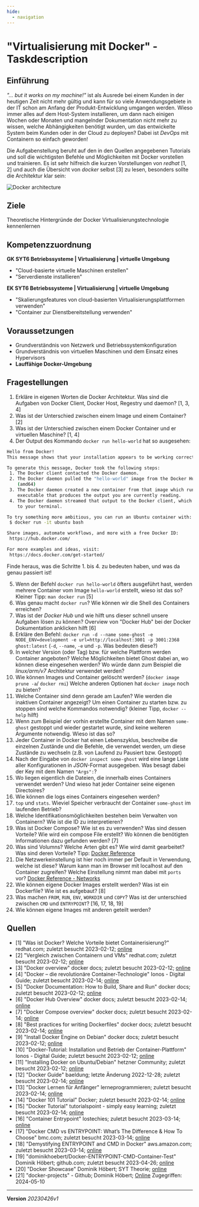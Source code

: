```yaml
---
hide:
  - navigation
---
```


# "Virtualisierung mit Docker" - Taskdescription

## Einführung

_"... but it works on my machine!"_ ist als Ausrede bei einem Kunden in der heutigen Zeit nicht mehr gültig und kann für so viele Anwendungsgebiete in der IT schon am Anfang der Produkt-Entwicklung umgangen werden. Wieso immer alles auf dem Host-System installieren, um dann nach einigen Wochen oder Monaten und mangelnder Dokumentation nicht mehr zu wissen, welche Abhängigkeiten benötigt wurden, um das entwickelte System beim Kunden oder in der Cloud zu deployen? Dabei ist _DevOps_ mit Containern so einfach geworden!

Die Aufgabenstellung beruht auf den in den Quellen angegebenen Tutorials und soll die wichtigsten Befehle und Möglichkeiten mit Docker vorstellen und trainieren. Es ist sehr hilfreich die kurzen Vorstellungen von _redhat_ [1, 2] und auch die Übersicht von _docker_ selbst [3] zu lesen, besonders sollte die Architektur klar sein:  

![Docker architecture](https://docs.docker.com/engine/images/architecture.svg)

## Ziele

Theoretische Hintergründe der Docker Virtualisierungstechnologie kennenlernen

## Kompetenzzuordnung

**GK SYT6 Betriebssysteme | Virtualisierung | virtuelle Umgebung**  

* "Cloud-basierte virtuelle Maschinen erstellen"  
* "Serverdienste installieren"

**EK SYT6 Betriebssysteme | Virtualisierung | virtuelle Umgebung**  

* "Skalierungsfeatures von cloud-basierten Virtualisierungsplattformen verwenden"
* "Container zur Dienstbereitstellung verwenden"

## Voraussetzungen
* Grundverständnis von Netzwerk und Betriebssystemkonfiguration
* Grundverständnis von virtuellen Maschinen und dem Einsatz eines Hypervisors
* **Lauffähige Docker-Umgebung**

## Fragestellungen
1. Erkläre in eigenen Worten die Docker Architektur. Was sind die Aufgaben von Docker Client, Docker Host, Regestry und daemon? [1, 3, 4]
2. Was ist der Unterschied zwischen einem Image und einem Container? [2]
3. Was ist der Unterschied zwischen einem Docker Container und er virtuellen Maschine? [1, 4]
4. Der Output des Kommando `docker run hello-world` hat so ausgesehen:

```bash
Hello from Docker!
This message shows that your installation appears to be working correctly.

To generate this message, Docker took the following steps:
 1. The Docker client contacted the Docker daemon.
 2. The Docker daemon pulled the "hello-world" image from the Docker Hub.
    (amd64)
 3. The Docker daemon created a new container from that image which runs the
    executable that produces the output you are currently reading.
 4. The Docker daemon streamed that output to the Docker client, which sent it
    to your terminal.

To try something more ambitious, you can run an Ubuntu container with:
 $ docker run -it ubuntu bash

Share images, automate workflows, and more with a free Docker ID:
 https://hub.docker.com/

For more examples and ideas, visit:
 https://docs.docker.com/get-started/
```

Finde heraus, was die Schritte 1. bis 4. zu bedeuten haben, und was da genau passiert ist!  

5. Wenn der Befehl `docker run hello-world` öfters ausgeführt hast, werden mehrere Container vom Image `hello-world` erstellt, wieso ist das so? Kleiner Tipp: `man docker run` [5]
6. Was genau macht `docker run`? Wie können wir die Shell des Containers erreichen?
7. Was ist der _Docker Hub_ und wie hilft uns dieser schnell unsere Aufgaben lösen zu können? Overview von "Docker Hub" bei der Docker Dokumentation anklicken hilft [6]
8. Erkläre den Befehl: `docker run -d --name some-ghost -e NODE_ENV=development -e url=http://localhost:3001 -p 3001:2368 ghost:latest` (`-d`, `--name`, `-e` und `-p`. Was bedeuten diese?)
9. In welcher Version (oder Tag) bzw. für welche Plattform werden Container angeboten? Welche Möglichkeiten bietet Ghost dabei an, wo können diese eingesehen werden? Wo würde dann zum Beispiel die _linux/arm/v7_ Architektur verwendet werden?
10. Wie können Images und Container gelöscht werden? (`docker image prune -a`/ `docker rmi`) Welche anderen Optionen hat `docker image` noch zu bieten?
11. Welche Container sind denn gerade am Laufen? Wie werden die inaktiven Container angezeigt? Um einen Container zu starten bzw. zu stoppen sind welche Kommandos notwendig? (kleiner Tipp, `docker --help` hilft)
12. Wenn zum Beispiel der vorhin erstellte Container mit dem Namen `some-ghost` gestoppt und wieder gestartet wurde, sind keine weiteren Argumente notwendig. Wieso ist das so?
13. Jeder Container in Docker hat einen Lebenszyklus, beschreibe die einzelnen Zustände und die Befehle, die verwendet werden, um diese Zustände zu wechseln (z.B. von Laufend zu Pausiert bzw. Gestoppt)
14. Nach der Eingabe von `docker inspect some-ghost` wird eine lange Liste aller Konfigurationen in *JSON*-Format ausgegeben. Was besagt dabei der Key mit dem Namen `"Args":`?
15. Wo liegen eigentlich die Dateien, die innerhalb eines Containers verwendet werden? Und wieso hat jeder Container seine eigenen Directoires?
16. Wie können die logs eines Containers eingesehen werden?
17. `top` und `stats`. Wieviel Speicher verbraucht der Container `some-ghost` im laufenden Betrieb?
18. Welche Identifikationsmöglichkeiten bestehen beim Verwalten von Containern? Wie ist die ID zu interpretieren?
19. Was ist Docker Compose? Wie ist es zu verwenden? Was sind dessen Vorteile? Wie wird ein compose File erstellt? Wo können die benötigten Informationen dazu gefunden werden? [7]
20. Was sind Volumns? Welche Arten gibt es? Wie wird damit gearbeitet? Was sind deren Vorteile? Tipp: [Docker Reference](https://docs.docker.com/compose/compose-file/#volumes) 
21. Die Netzwerkeinstellung ist hier noch immer per Default in Verwendung, welche ist diese? Warum kann man im Browser mit localhost auf den Container zugreifen? Welche Einstellung nimmt man dabei mit `ports` vor? [Docker Reference - Networks](https://docs.docker.com/compose/compose-file/#networks-top-level-element)
22. Wie können eigene Docker Images erstellt werden? Was ist ein Dockerfile? Wie ist es aufgebaut? [8]
23. Was machen `FROM`, `RUN`, `ENV`, `WORKDIR` und `COPY`? Was ist der unterschied zwischen `CMD` und `ENTRYPOINT`? [16, 17, 18, 19]
24. Wie können eigene Images mit anderen geteilt werden?

## Quellen
* [1] "Was ist Docker? Welche Vorteile bietet Containerisierung?" redhat.com; zuletzt besucht 2023-02-12; [online](https://www.redhat.com/de/topics/containers/what-is-docker)
* [2] "Vergleich zwischen Containern und VMs" redhat.com; zuletzt besucht 2023-02-12; [online](https://www.redhat.com/de/topics/containers/containers-vs-vms)
* [3] "Docker overview" docker docs; zuletzt besucht 2023-02-12; [online](https://docs.docker.com/get-started/overview/)
* [4] "Docker – die revolutionäre Container-Technologie" Ionos - Digital Guide; zuletzt besucht 2023-02-14; [online](https://www.ionos.de/digitalguide/server/knowhow/was-ist-docker/)
* [5] "Docker Documentation: How to Build, Share and Run" docker docs; zuletzt besucht 2023-02-12; [online](https://docs.docker.com/)
* [6] "Docker Hub Overview" docker docs; zuletzt besucht 2023-02-14; [online](https://docs.docker.com/docker-hub/)
* [7] "Docker Compose overview" docker docs; zuletzt besucht 2023-02-14; [online](https://docs.docker.com/compose/)
* [8] "Best practices for writing Dockerfiles" docker docs; zuletzt besucht 2023-02-14; [online](https://docs.docker.com/develop/develop-images/dockerfile_best-practices/)
* [9] "Install Docker Engine on Debian" docker docs; zuletzt besucht 2023-02-12; [online](https://docs.docker.com/engine/install/debian/)
* [10] "Docker-Tutorial: Installation und Betrieb der Container-Plattform" Ionos - Digital Guide; zuletzt besucht 2023-02-12; [online](https://www.ionos.de/digitalguide/server/konfiguration/docker-tutorial-installation-und-erste-schritte/)
* [11] "Installing Docker on Ubuntu/Debian" hetzner Community; zuletzt besucht 2023-02-12; [online](https://community.hetzner.com/tutorials/howto-docker-install)
* [12] "Docker Guide" baeldung; letzte Änderung 2022-12-28; zuletzt besucht 2023-02-14; [online](https://www.baeldung.com/ops/docker-guide)
* [13] "Docker Lernen für Anfänger" lerneprogrammieren; zuletzt besucht 2023-02-14; [online](https://lerneprogrammieren.de/docker/)
* [14] "Docker 101 Tutorial" Docker; zuletzt besucht 2023-02-14; [online](https://www.docker.com/101-tutorial/)
* [15] "Docker Tutorial" tutorialspoint - simply easy learning; zuletzt besucht 2023-02-14; [online](https://www.tutorialspoint.com/docker/index.htm)
* [16] "Container Entrypoint" lostechies; zuletzt besucht 2023-03-14; [online](https://lostechies.com/gabrielschenker/2016/08/21/container-entrypoint/)
* [17] "Docker CMD vs ENTRYPOINT: What’s The Difference & How To Choose" bmc.com; zuletzt besucht 2023-03-14; [online](https://www.bmc.com/blogs/docker-cmd-vs-entrypoint/)
* [18] "Demystifying ENTRYPOINT and CMD in Docker" aws.amazon.com; zuletzt besucht 2023-03-14; [online](https://aws.amazon.com/blogs/opensource/demystifying-entrypoint-cmd-docker/)
* [19] "dominikhoebert/Docker-ENTRYPOINT-CMD-Container-Test" Dominik Höbert; github.com; zuletzt besucht 2023-04-26; [online](https://github.com/dominikhoebert/Docker-ENTRYPOINT-CMD-Container-Test)
* [20] "Docker Showcase" Dominik Höbert; SYT Theorie; [online](https://elearning.tgm.ac.at/mod/page/view.php?id=51254)
* [21] "docker-projects" - Github; Dominik Höbert; [Online](https://github.com/dominikhoebert/docker-projects) Zugegriffen: 2024-05-10

---
**Version** *20230426v1*
